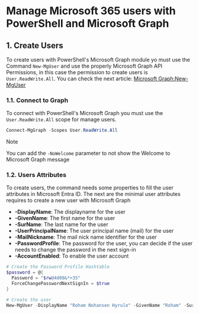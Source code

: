 # Manage Microsoft 365 users with PowerShell and Microsoft Graph

## 1. Create Users

To create users with PowerShell's Microsoft Graph module yo must use the Command `New-MgUser` and use the properly Microsoft Graph API Permissions, in this case the permission to create users is `User.ReadWrite.All`. You can check the next article: [Microsoft Graph:New-MgUser](https://learn.microsoft.com/en-us/powershell/module/microsoft.graph.users/new-mguser?view=graph-powershell-1.0)

### 1.1. Connect to Graph
To connect with PowerShell's Microsoft Graph you must use the `User.ReadWrite.All` scope for manage users.
```Powershell
Connect-MgGraph -Scopes User.ReadWrite.All
```
> [!Note]
> You can add the `-NoWelcome` parameter to not show the Welcome to Microsoft Graph message

### 1.2. Users Attributes
To create users, the command needs some properties to fill the user attributes in Microsoft Entra ID. The next are the minimal user attributes requires to create a new user with Microsoft Graph
- **-DisplayName**: The displayname for the user
- **-GivenName**: The first name for the user
- **-SurName**: The last name for the user
- **-UserPrincipalName**: The user principal name (mail) for the user
- **-MailNickname**: The mail nick name identifier for the user
- **-PasswordProfile**: The password for the user, you can decide if the user needs to change the password in the next sign-in
- **-AccountEnabled**: To enable the user account

```PowerShell
# Create the Password Profile Hashtable
$password = @{
  Password = "$rw@4d08&*>35"
  ForceChangePasswordNextSignIn = $true
}

# Create the user
New-MgUser -DisplayName "Roham Nohansen Hyrule" -GivenName "Roham" -SurName "Hyrule" -UserPrincipalName "roham.hyrule@hyrule.com" -MailNickName "roham.hyrule" -PasswordProfile $password -AccountEnabled
```